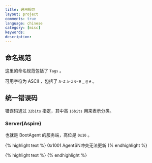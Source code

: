```yaml
---
title: 通用规范
layout: project
comments: true
language: chinese
category: [misc]
keywords:
description:
---
```



## 命名规范

这里的命名规范包括了 `Tags` 。

可用字符为 ASCII ，包括了 `A-Z` `a-z` `0-9` `_` `@` `#` 。


## 统一错误码

错误码通过 `32bits` 指定，其中高 `16bits` 用来表示分类。

### Server(Aspire)

也就是 BootAgent 的服务端，高位是 `0x10` 。

{% highlight text %}
0x1001   AgentSN冲突无法更新
{% endhighlight %}


{% highlight text %}
{% endhighlight %}
